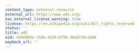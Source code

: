```yaml
---
content_type: external-resource
external_url: https://www.edx.org/
has_external_license_warning: true
license: https://en.wikipedia.org/wiki/All_rights_reserved
status: ''
title: edX
uid: e9de0b9e-c5db-4339-bf99-36ed719ca1b8
wayback_url: ''
---
```

